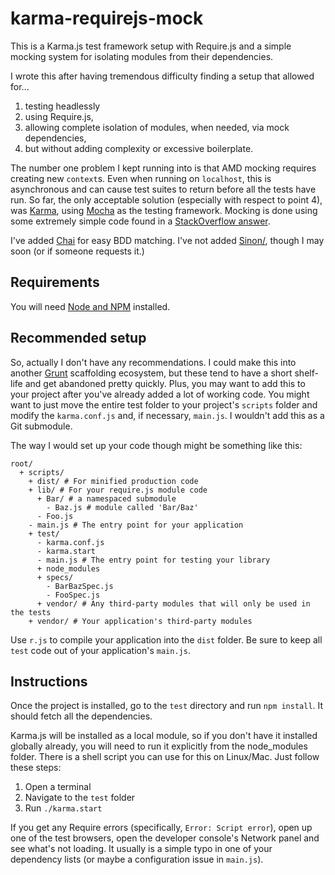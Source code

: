 karma-requirejs-mock
====================

This is a Karma.js test framework setup with Require.js and a simple mocking system for isolating modules from their dependencies. 

I wrote this after having tremendous difficulty finding a setup that allowed for...

 1. testing headlessly
 2. using Require.js,
 3. allowing complete isolation of modules, when needed, via mock dependencies,
 4. but without adding complexity or excessive boilerplate. 

The number one problem I kept running into is that AMD mocking requires creating new `context`s. Even when running on `localhost`, this is asynchronous and can cause test suites to return before all the tests have run. So far, the only acceptable solution (especially with respect to point 4), was [Karma](http://karma-runner.github.io/0.8/index.html), using [Mocha](http://visionmedia.github.io/mocha/) as the testing framework. Mocking is done using some extremely simple code found in a [StackOverflow answer](http://stackoverflow.com/questions/11439540/how-can-i-mock-dependencies-for-unit-testing-in-requirejs/11695463#11695463).

I've added [Chai](http://chaijs.com/) for easy BDD matching. I've not added [Sinon/](http://sinonjs.org/), though I may soon (or if someone requests it.)

## Requirements

You will need [Node and NPM](http://nodejs.org/) installed. 

## Recommended setup

So, actually I don't have any recommendations. I could make this into another [Grunt](http://gruntjs.com/) scaffolding ecosystem, but these tend to have a short shelf-life and get abandoned pretty quickly. Plus, you may want to add this to your project after you've already added a lot of working code. You might want to just move the entire test folder to your project's `scripts` folder and modify the `karma.conf.js` and, if necessary, `main.js`. I wouldn't add this as a Git submodule. 

The way I would set up your code though might be something like this:

    root/
      + scripts/
        + dist/ # For minified production code
        + lib/ # For your require.js module code
          + Bar/ # a namespaced submodule
            - Baz.js # module called 'Bar/Baz'
          - Foo.js 
        - main.js # The entry point for your application
        + test/
          - karma.conf.js
          - karma.start
          - main.js # The entry point for testing your library
          + node_modules
          + specs/
            - BarBazSpec.js
            - FooSpec.js
          + vendor/ # Any third-party modules that will only be used in the tests
        + vendor/ # Your application's third-party modules

Use `r.js` to compile your application into the `dist` folder. Be sure to keep all `test` code out of your application's `main.js`.

## Instructions

Once the project is installed, go to the `test` directory and run `npm install`. It should fetch all the dependencies. 

Karma.js will be installed as a local module, so if you don't have it installed globally already, you will need to run it explicitly from the node\_modules folder. There is a shell script you can use for this on Linux/Mac. Just follow these steps:

 1. Open a terminal
 2. Navigate to the `test` folder
 3. Run `./karma.start`

If you get any Require errors (specifically, `Error: Script error`), open up one of the test browsers, open the developer console's Network panel and see what's not loading. It usually is a simple typo in one of your dependency lists (or maybe a configuration issue in `main.js`).

